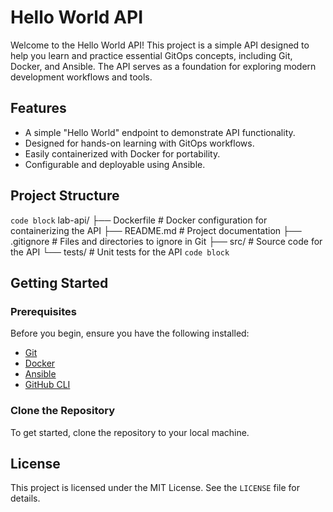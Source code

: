 # Hello World API

Welcome to the Hello World API! This project is a simple API designed to help you learn and practice essential GitOps concepts, including Git, Docker, and Ansible. The API serves as a foundation for exploring modern development workflows and tools.

## Features

- A simple "Hello World" endpoint to demonstrate API functionality.
- Designed for hands-on learning with GitOps workflows.
- Easily containerized with Docker for portability.
- Configurable and deployable using Ansible.

## Project Structure

```code block```
lab-api/
├── Dockerfile       # Docker configuration for containerizing the API
├── README.md        # Project documentation
├── .gitignore       # Files and directories to ignore in Git
├── src/             # Source code for the API
└── tests/           # Unit tests for the API
```code block```

## Getting Started

### Prerequisites

Before you begin, ensure you have the following installed:

- [Git](https://git-scm.com/)
- [Docker](https://www.docker.com/)
- [Ansible](https://www.ansible.com/)
- [GitHub CLI](https://cli.github.com/)

### Clone the Repository

To get started, clone the repository to your local machine. 

## License

This project is licensed under the MIT License. See the `LICENSE` file for details.